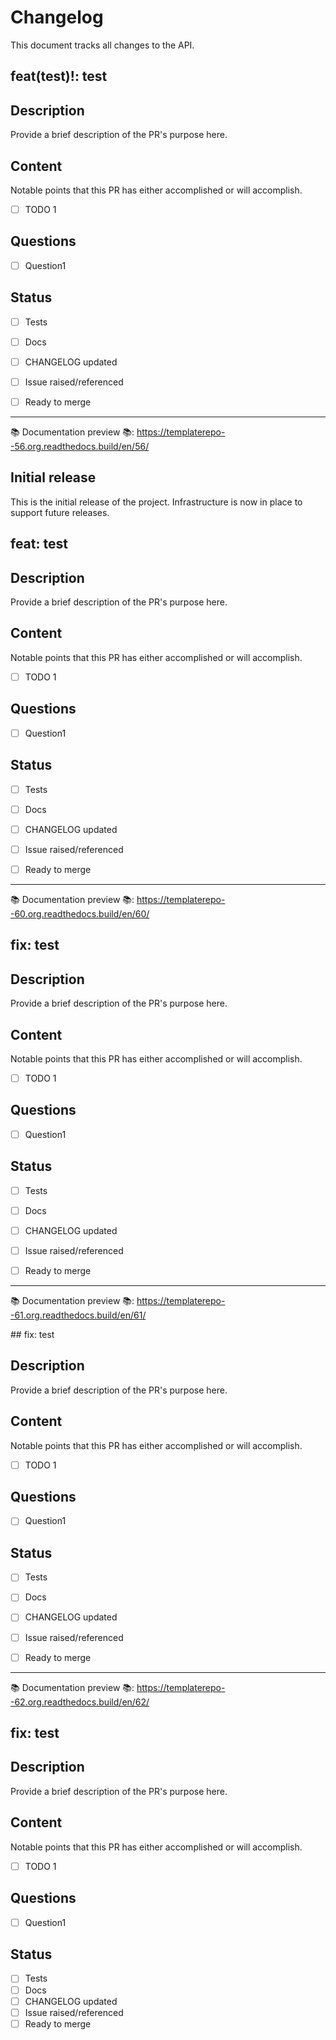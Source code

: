 # Changelog
This document tracks all changes to the API.
## feat(test)!: test
## Description
Provide a brief description of the PR's purpose here.

## Content
Notable points that this PR has either accomplished or will accomplish.
- [ ] TODO 1

## Questions
- [ ] Question1

## Status
 - [ ] Tests
 - [ ] Docs
 - [ ] CHANGELOG updated
 - [ ] Issue raised/referenced
 - [ ] Ready to merge


<!-- readthedocs-preview templaterepo start -->
----
:books: Documentation preview :books:: https://templaterepo--56.org.readthedocs.build/en/56/

<!-- readthedocs-preview templaterepo end -->

## Initial release
This is the initial release of the project. Infrastructure is now in place to support future releases.
## feat: test
## Description
Provide a brief description of the PR's purpose here.

## Content
Notable points that this PR has either accomplished or will accomplish.
- [ ] TODO 1

## Questions
- [ ] Question1

## Status
 - [ ] Tests
 - [ ] Docs
 - [ ] CHANGELOG updated
 - [ ] Issue raised/referenced
 - [ ] Ready to merge


<!-- readthedocs-preview templaterepo start -->
----
:books: Documentation preview :books:: https://templaterepo--60.org.readthedocs.build/en/60/

<!-- readthedocs-preview templaterepo end -->
## fix: test
## Description
Provide a brief description of the PR's purpose here.

## Content
Notable points that this PR has either accomplished or will accomplish.
- [ ] TODO 1

## Questions
- [ ] Question1

## Status
 - [ ] Tests
 - [ ] Docs
 - [ ] CHANGELOG updated
 - [ ] Issue raised/referenced
 - [ ] Ready to merge


<!-- readthedocs-preview templaterepo start -->
----
:books: Documentation preview :books:: https://templaterepo--61.org.readthedocs.build/en/61/

<!-- readthedocs-preview templaterepo end -->## fix: test
## Description
Provide a brief description of the PR's purpose here.

## Content
Notable points that this PR has either accomplished or will accomplish.
- [ ] TODO 1

## Questions
- [ ] Question1

## Status
 - [ ] Tests
 - [ ] Docs
 - [ ] CHANGELOG updated
 - [ ] Issue raised/referenced
 - [ ] Ready to merge


<!-- readthedocs-preview templaterepo start -->
----
:books: Documentation preview :books:: https://templaterepo--62.org.readthedocs.build/en/62/

<!-- readthedocs-preview templaterepo end -->
## fix: test
## Description
Provide a brief description of the PR's purpose here.

## Content
Notable points that this PR has either accomplished or will accomplish.
- [ ] TODO 1

## Questions
- [ ] Question1

## Status
 - [ ] Tests
 - [ ] Docs
 - [ ] CHANGELOG updated
 - [ ] Issue raised/referenced
 - [ ] Ready to merge
